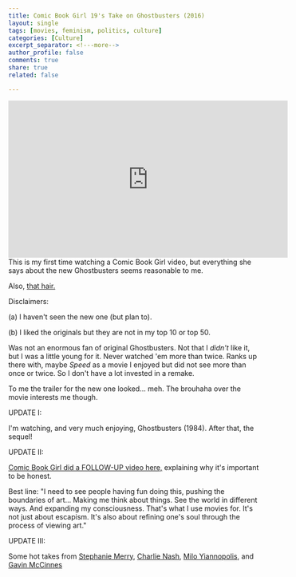 ```yaml
---
title: Comic Book Girl 19's Take on Ghostbusters (2016)
layout: single
tags: [movies, feminism, politics, culture]
categories: [Culture]
excerpt_separator: <!---more-->
author_profile: false
comments: true
share: true
related: false

---
```


<iframe width="560" height="315" src="https://www.youtube.com/embed/lQIuTGfPHvA" frameborder="0" allowfullscreen></iframe> This is my first time watching a Comic Book Girl video, but everything she says about the new Ghostbusters seems reasonable to me. 

Also, [that hair.](https://www.youtube.com/watch?v=lQIuTGfPHvA)

Disclaimers: 

(a) I haven't seen the new one (but plan to). 

(b) I liked the originals but they are not in my top 10 or top 50. 

Was not an enormous fan of original Ghostbusters. Not that I *didn't* like it, but I was a little young for it. Never watched 'em more than twice. Ranks up there with, maybe *Speed* as a movie I enjoyed but did not see more than once or twice. So I don't have a lot invested in a remake. 

To me the trailer for the new one looked... meh. The brouhaha over the movie interests me though. 

<!---more-->

UPDATE I: 

I'm watching, and very much enjoying, Ghostbusters (1984). After that, the sequel!


UPDATE II: 

[Comic Book Girl did a FOLLOW-UP video here,](https://www.youtube.com/watch?v=Sn_vAcFGTJU) explaining why it's important to be honest.

Best line: "I need to see people having fun doing this, pushing the boundaries of art... Making me think about things. See the world in different ways. And expanding my consciousness. That's what I use movies for. It's not just about escapism. It's also about refining one's soul through the process of viewing art."

UPDATE III: 

Some hot takes from [Stephanie Merry](https://www.washingtonpost.com/news/arts-and-entertainment/wp/2016/07/21/the-problem-with-chris-hemsworths-stunt-casting-in-ghostbusters/), [Charlie Nash](http://www.breitbart.com/tech/2016/07/22/washington-post-gripes-over-chris-hemsworth-upstaging-female-ghostbusters-cast/), [Milo Yiannopolis](http://www.breitbart.com/tech/2016/07/18/milo-reviews-ghostbusters/), and [Gavin McCinnes](http://www.truthrevolt.org/news/gavin-mcinnes-i-predicted-ghostbusters-would-suck-and-i-was-right)

